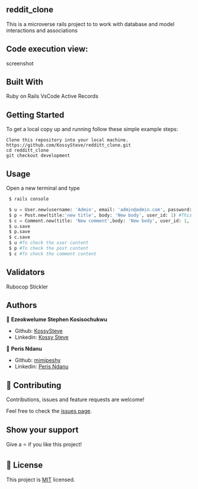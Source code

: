 ## reddit_clone
This is a microverse rails project to to work with database and model interactions and associations

## Code execution view:
screenshot

## Built With
Ruby on Rails
VsCode
Active Records

## Getting Started
To get a local copy up and running follow these simple example steps:

```
Clone this repository into your local machine.
https://github.com/KossySteve/redditt_clone.git
cd redditt_clone
git checkout development

```

## Usage
Open a new terminal and type

```python
 $ rails console

 $ u = User.new(username: 'Admin', email: 'admin@admin.com', password: '123456') #This is to create a User
 $ p = Post.new(title:'new title', body: 'New body', user_id: 1) #This is to create a post by a certain user
 $ c = Comment.new(title: 'New comment',body: 'New body', user_id: 1,  post_id: 1) #This is to create a comment by the user
 $ u.save
 $ p.save
 $ c.save
 $ u #To check the user content
 $ p #To check the post content
 $ c #To check the comment content
```
## Validators
Rubocop
Stickler

## Authors
👤 **Ezeokwelume Stephen Kosisochukwu**

- Github: [KossySteve](https://github.com/KossySteve)
- Linkedin: [Kossy Steve](https://www.linkedin.com/in/steve-ez-b090ba198/)

👤 **Peris Ndanu**

- Github: [mimipeshy](https://github.com/mimipeshy)
- Linkedin: [Peris Ndanu](https://www.linkedin.com/in/peris-ndanu-405083193/)

## 🤝 Contributing

Contributions, issues and feature requests are welcome!

Feel free to check the [issues page](issues/).

## Show your support

Give a ⭐️ if you like this project!

## 📝 License

This project is [MIT](lic.url) licensed.

